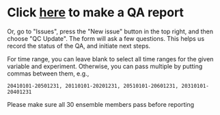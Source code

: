 # Click [here](https://github.com/ariaradick/projections-tf-spear/issues/new?template=qc_update.yml) to make a QA report

Or, go to "Issues", press the "New issue" button in the top right, and then choose "QC Update". The form will ask a few questions. This helps us record the status of the QA, and initiate next steps.

For time range, you can leave blank to select all time ranges for the given variable and experiment. Otherwise, you can pass multiple by putting commas between them, e.g.,
```
20410101-20501231, 20110101-20201231, 20510101-20601231, 20310101-20401231
```
Please make sure all 30 ensemble members pass before reporting

